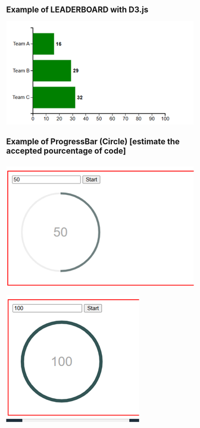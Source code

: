 ## Example of LEADERBOARD with D3.js
![LeaderBoard](image.png)

## Example of ProgressBar (Circle) [estimate the accepted pourcentage of code]

![ProgressBar 50%](image-1.png)
---
![ProgressBar 100%](image-3.png)
